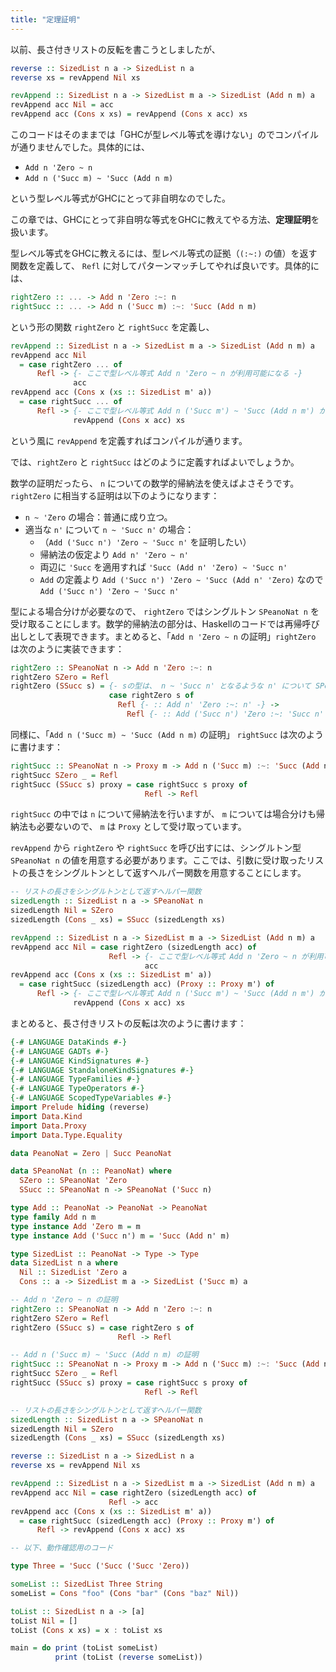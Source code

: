 ```yaml
---
title: "定理証明"
---
```


以前、長さ付きリストの反転を書こうとしましたが、

```haskell
reverse :: SizedList n a -> SizedList n a
reverse xs = revAppend Nil xs

revAppend :: SizedList n a -> SizedList m a -> SizedList (Add n m) a
revAppend acc Nil = acc
revAppend acc (Cons x xs) = revAppend (Cons x acc) xs
```

このコードはそのままでは「GHCが型レベル等式を導けない」のでコンパイルが通りませんでした。具体的には、

* `Add n 'Zero ~ n`
* `Add n ('Succ m) ~ 'Succ (Add n m)`

という型レベル等式がGHCにとって非自明なのでした。

この章では、GHCにとって非自明な等式をGHCに教えてやる方法、**定理証明**を扱います。

型レベル等式をGHCに教えるには、型レベル等式の証拠（`(:~:)` の値）を返す関数を定義して、 `Refl` に対してパターンマッチしてやれば良いです。具体的には、

```haskell
rightZero :: ... -> Add n 'Zero :~: n
rightSucc :: ... -> Add n ('Succ m) :~: 'Succ (Add n m)
```

という形の関数 `rightZero` と `rightSucc` を定義し、

```haskell
revAppend :: SizedList n a -> SizedList m a -> SizedList (Add n m) a
revAppend acc Nil
  = case rightZero ... of
      Refl -> {- ここで型レベル等式 Add n 'Zero ~ n が利用可能になる -}
              acc
revAppend acc (Cons x (xs :: SizedList m' a))
  = case rightSucc ... of
      Refl -> {- ここで型レベル等式 Add n ('Succ m') ~ 'Succ (Add n m') が利用可能になる -}
              revAppend (Cons x acc) xs
```

という風に `revAppend` を定義すればコンパイルが通ります。

では、`rightZero` と `rightSucc` はどのように定義すればよいでしょうか。

数学の証明だったら、 `n` についての数学的帰納法を使えばよさそうです。`rightZero` に相当する証明は以下のようになります：

* `n ~ 'Zero` の場合：普通に成り立つ。
* 適当な `n'` について `n ~ 'Succ n'` の場合：
    * （`Add ('Succ n') 'Zero ~ 'Succ n'` を証明したい）
    * 帰納法の仮定より `Add n' 'Zero ~ n'`
    * 両辺に `'Succ` を適用すれば `'Succ (Add n' 'Zero) ~ 'Succ n'`
    * `Add` の定義より `Add ('Succ n') 'Zero ~ 'Succ (Add n' 'Zero)` なので `Add ('Succ n') 'Zero ~ 'Succ n'`

型による場合分けが必要なので、 `rightZero` ではシングルトン `SPeanoNat n` を受け取ることにします。数学的帰納法の部分は、Haskellのコードでは再帰呼び出しとして表現できます。まとめると、「`Add n 'Zero ~ n` の証明」`rightZero` は次のように実装できます：

```haskell
rightZero :: SPeanoNat n -> Add n 'Zero :~: n
rightZero SZero = Refl
rightZero (SSucc s) = {- sの型は、 n ~ 'Succ n' となるような n' について SPeanoNat n' -}
                      case rightZero s of
                        Refl {- :: Add n' 'Zero :~: n' -} ->
                          Refl {- :: Add ('Succ n') 'Zero :~: 'Succ n' -}
```

同様に、「`Add n ('Succ m) ~ 'Succ (Add n m)` の証明」 `rightSucc` は次のように書けます：

```haskell
rightSucc :: SPeanoNat n -> Proxy m -> Add n ('Succ m) :~: 'Succ (Add n m)
rightSucc SZero _ = Refl
rightSucc (SSucc s) proxy = case rightSucc s proxy of
                              Refl -> Refl
```

`rightSucc` の中では `n` について帰納法を行いますが、 `m` については場合分けも帰納法も必要ないので、 `m` は `Proxy` として受け取っています。

`revAppend` から `rightZero` や `rightSucc` を呼び出すには、シングルトン型 `SPeanoNat n` の値を用意する必要があります。ここでは、引数に受け取ったリストの長さをシングルトンとして返すヘルパー関数を用意することにします。

```haskell
-- リストの長さをシングルトンとして返すヘルパー関数
sizedLength :: SizedList n a -> SPeanoNat n
sizedLength Nil = SZero
sizedLength (Cons _ xs) = SSucc (sizedLength xs)

revAppend :: SizedList n a -> SizedList m a -> SizedList (Add n m) a
revAppend acc Nil = case rightZero (sizedLength acc) of
                      Refl -> {- ここで型レベル等式 Add n 'Zero ~ n が利用可能になる -}
                              acc
revAppend acc (Cons x (xs :: SizedList m' a))
  = case rightSucc (sizedLength acc) (Proxy :: Proxy m') of
      Refl -> {- ここで型レベル等式 Add n ('Succ m') ~ 'Succ (Add n m') が利用可能になる -}
              revAppend (Cons x acc) xs
```

まとめると、長さ付きリストの反転は次のように書けます：

```haskell
{-# LANGUAGE DataKinds #-}
{-# LANGUAGE GADTs #-}
{-# LANGUAGE KindSignatures #-}
{-# LANGUAGE StandaloneKindSignatures #-}
{-# LANGUAGE TypeFamilies #-}
{-# LANGUAGE TypeOperators #-}
{-# LANGUAGE ScopedTypeVariables #-}
import Prelude hiding (reverse)
import Data.Kind
import Data.Proxy
import Data.Type.Equality

data PeanoNat = Zero | Succ PeanoNat

data SPeanoNat (n :: PeanoNat) where
  SZero :: SPeanoNat 'Zero
  SSucc :: SPeanoNat n -> SPeanoNat ('Succ n)

type Add :: PeanoNat -> PeanoNat -> PeanoNat
type family Add n m
type instance Add 'Zero m = m
type instance Add ('Succ n') m = 'Succ (Add n' m)

type SizedList :: PeanoNat -> Type -> Type
data SizedList n a where
  Nil :: SizedList 'Zero a
  Cons :: a -> SizedList m a -> SizedList ('Succ m) a

-- Add n 'Zero ~ n の証明
rightZero :: SPeanoNat n -> Add n 'Zero :~: n
rightZero SZero = Refl
rightZero (SSucc s) = case rightZero s of
                        Refl -> Refl

-- Add n ('Succ m) ~ 'Succ (Add n m) の証明
rightSucc :: SPeanoNat n -> Proxy m -> Add n ('Succ m) :~: 'Succ (Add n m)
rightSucc SZero _ = Refl
rightSucc (SSucc s) proxy = case rightSucc s proxy of
                              Refl -> Refl

-- リストの長さをシングルトンとして返すヘルパー関数
sizedLength :: SizedList n a -> SPeanoNat n
sizedLength Nil = SZero
sizedLength (Cons _ xs) = SSucc (sizedLength xs)

reverse :: SizedList n a -> SizedList n a
reverse xs = revAppend Nil xs

revAppend :: SizedList n a -> SizedList m a -> SizedList (Add n m) a
revAppend acc Nil = case rightZero (sizedLength acc) of
                      Refl -> acc
revAppend acc (Cons x (xs :: SizedList m' a))
  = case rightSucc (sizedLength acc) (Proxy :: Proxy m') of
      Refl -> revAppend (Cons x acc) xs

-- 以下、動作確認用のコード

type Three = 'Succ ('Succ ('Succ 'Zero))

someList :: SizedList Three String
someList = Cons "foo" (Cons "bar" (Cons "baz" Nil))

toList :: SizedList n a -> [a]
toList Nil = []
toList (Cons x xs) = x : toList xs

main = do print (toList someList)
          print (toList (reverse someList))
```
